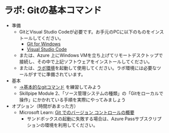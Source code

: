 # ラボ: Gitの基本コマンド

- 準備
  - GitとVisual Studio Codeが必要です。お手元のPCに以下のものをインストールしてください。
    - [Git for Windows](https://gitforwindows.org/)
    - [Visual Studio Code](https://azure.microsoft.com/ja-jp/products/visual-studio-code/)
  - または、Azure 上にWindows VMを立ち上げてリモートデスクトップで接続し、その中で上記ソフトウェアをインストールしてください。
  - または、[ラボ環境](https://esi.learnondemand.net/)を起動して使用してください。ラボ環境には必要なツールがすでに準備されています。
- 基本
  - [→基本的なgitコマンド](mod02-02-01-git-commands.md) を練習してみよう
  - Skillpipe Module 2、「ソース管理システムの種類」の「Gitをローカルで操作」にかかれている手順を実際にやってみましょう
- オプション（時間があまった方）
  - Microsoft Learn: [Git でのバージョン コントロールの概要](https://docs.microsoft.com/ja-jp/learn/paths/intro-to-vc-git/)
    - サンドボックスの起動に失敗する場合は、Azure Passサブスクリプションの環境を利用してください。

